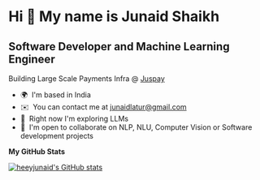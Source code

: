 Hi 👋 My name is Junaid Shaikh
==============================

Software Developer and Machine Learning Engineer
-------------------------

Building Large Scale Payments Infra @ <a href="https://juspay.in/">Juspay</a>

* 🌍  I'm based in India
* ✉️  You can contact me at [junaidlatur@gmail.com](mailto:junaidlatur@gmail.com)
* 🧠  Right now I'm exploring LLMs
* 🤝  I'm open to collaborate on NLP, NLU, Computer Vision or Software development projects

<b>My GitHub Stats</b>

<a href="http://www.github.com/heeyjunaid"><img src="https://github-readme-stats.vercel.app/api?username=heeyjunaid&show_icons=true&hide=&count_private=true&title_color=3382ed&text_color=ffffff&icon_color=ef4444&bg_color=27272a&hide_border=true&show_icons=true" alt="heeyjunaid's GitHub stats" /></a>
